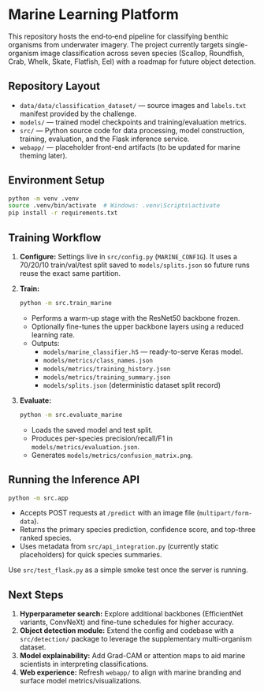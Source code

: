 # Marine Learning Platform

This repository hosts the end‑to‑end pipeline for classifying benthic organisms from underwater imagery. The project currently targets single-organism image classification across seven species (Scallop, Roundfish, Crab, Whelk, Skate, Flatfish, Eel) with a roadmap for future object detection.

## Repository Layout

- `data/data/classification_dataset/` — source images and `labels.txt` manifest provided by the challenge.
- `models/` — trained model checkpoints and training/evaluation metrics.
- `src/` — Python source code for data processing, model construction, training, evaluation, and the Flask inference service.
- `webapp/` — placeholder front-end artifacts (to be updated for marine theming later).

## Environment Setup

```bash
python -m venv .venv
source .venv/bin/activate  # Windows: .venv\Scripts\activate
pip install -r requirements.txt
```

## Training Workflow

1. **Configure:** Settings live in `src/config.py` (`MARINE_CONFIG`). It uses a 70/20/10 train/val/test split saved to `models/splits.json` so future runs reuse the exact same partition.
2. **Train:**  
   ```bash
   python -m src.train_marine
   ```
   - Performs a warm-up stage with the ResNet50 backbone frozen.
   - Optionally fine-tunes the upper backbone layers using a reduced learning rate.
   - Outputs:
     - `models/marine_classifier.h5` — ready-to-serve Keras model.
     - `models/metrics/class_names.json`
     - `models/metrics/training_history.json`
     - `models/metrics/training_summary.json`
     - `models/splits.json` (deterministic dataset split record)

3. **Evaluate:**  
   ```bash
   python -m src.evaluate_marine
   ```
   - Loads the saved model and test split.
   - Produces per-species precision/recall/F1 in `models/metrics/evaluation.json`.
   - Generates `models/metrics/confusion_matrix.png`.

## Running the Inference API

```bash
python -m src.app
```

- Accepts POST requests at `/predict` with an image file (`multipart/form-data`).
- Returns the primary species prediction, confidence score, and top-three ranked species.
- Uses metadata from `src/api_integration.py` (currently static placeholders) for quick species summaries.

Use `src/test_flask.py` as a simple smoke test once the server is running.

## Next Steps

1. **Hyperparameter search:** Explore additional backbones (EfficientNet variants, ConvNeXt) and fine-tune schedules for higher accuracy.
2. **Object detection module:** Extend the config and codebase with a `src/detection/` package to leverage the supplementary multi-organism dataset.
3. **Model explainability:** Add Grad-CAM or attention maps to aid marine scientists in interpreting classifications.
4. **Web experience:** Refresh `webapp/` to align with marine branding and surface model metrics/visualizations.
